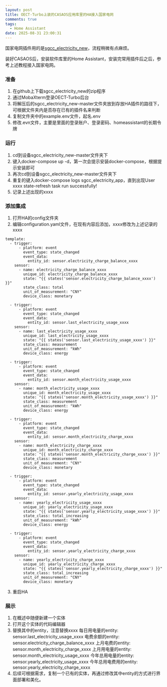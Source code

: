 ```yaml
---
layout: post
title: OECT-Turbo上装的CASAOS应用库里的HA接入国家电网
comments: true
tags:
  - Home Assistant
date: 2025-08-31 23:00:31
---
```

国家电网插件用的是[sgcc_electricity_new](https://github.com/ARC-MX/sgcc_electricity_new)，流程稍微有点麻烦。
<!--more-->
装好CASAOS后，安装软件库里的Home Assistant，安装完常用插件后之后，参考上述教程接入国家电网。
### 准备
1. 在github上下载sgcc_electricity_new的zip程序
2. 通过MobaXterm登录OECT-Turbo后台
3. 将解压后的sgcc_electricity_new-master文件夹放到存放HA插件的路径下，可根据文件夹内是否存在已有的插件名来判断
4. 复制文件夹中的example.env文件，起名.env
5. 修改.evn文件，主要是里面的登录账户、登录密码、homeassistant的长期令牌

### 运行
1. cd到设备sgcc_electricity_new-master文件夹下
2. 键入docker-compose up -d，第一次会提示安装docker-compose，根据提示安装即可
3. 再次cd到设备sgcc_electricity_new-master文件夹下
4. 重复的键入docker-compose logs sgcc_electricity_app，直到出现User xxxx state-refresh task run successfully!
5. 记录上述出现的xxxx

### 添加集成
1. 打开HA的config文件夹
2. 编辑configuration.yaml文件，在现有内容后添加，xxxx修改为上述记录的xxxx
```
template:
  - trigger:
      - platform: event
        event_type: state_changed
        event_data:
          entity_id: sensor.electricity_charge_balance_xxxx
    sensor:
      - name: electricity_charge_balance_xxxx
        unique_id: electricity_charge_balance_xxxx
        state: "{{ states('sensor.electricity_charge_balance_xxxx') }}"
        state_class: total
        unit_of_measurement: "CNY"
        device_class: monetary

  - trigger:
      - platform: event
        event_type: state_changed
        event_data:
          entity_id: sensor.last_electricity_usage_xxxx
    sensor:
      - name: last_electricity_usage_xxxx
        unique_id: last_electricity_usage_xxxx
        state: "{{ states('sensor.last_electricity_usage_xxxx') }}"
        state_class: measurement
        unit_of_measurement: "kWh"
        device_class: energy

  - trigger:
      - platform: event
        event_type: state_changed
        event_data:
          entity_id: sensor.month_electricity_usage_xxxx
    sensor:
      - name: month_electricity_usage_xxxx
        unique_id: month_electricity_usage_xxxx
        state: "{{ states('sensor.month_electricity_usage_xxxx') }}"
        state_class: measurement
        unit_of_measurement: "kWh"
        device_class: energy

  - trigger:
      - platform: event
        event_type: state_changed
        event_data:
          entity_id: sensor.month_electricity_charge_xxxx
    sensor:
      - name: month_electricity_charge_xxxx
        unique_id: month_electricity_charge_xxxx
        state: "{{ states('sensor.month_electricity_charge_xxxx') }}"
        state_class: measurement
        unit_of_measurement: "CNY"
        device_class: monetary

  - trigger:
      - platform: event
        event_type: state_changed
        event_data:
          entity_id: sensor.yearly_electricity_usage_xxxx
    sensor:
      - name: yearly_electricity_usage_xxxx
        unique_id: yearly_electricity_usage_xxxx
        state: "{{ states('sensor.yearly_electricity_usage_xxxx') }}"
        state_class: total_increasing
        unit_of_measurement: "kWh"
        device_class: energy

  - trigger:
      - platform: event
        event_type: state_changed
        event_data:
          entity_id: sensor.yearly_electricity_charge_xxxx
    sensor:
      - name: yearly_electricity_charge_xxxx
        unique_id: yearly_electricity_charge_xxxx
        state: "{{ states('sensor.yearly_electricity_charge_xxxx') }}"
        state_class: total_increasing
        unit_of_measurement: "CNY"
        device_class: monetary
```
3. 重启HA

### 展示
1. 在概述中随便新建一个实体
2. 打开这个实体的代码编辑器
3. 替换其中的entity，注意替换xxxx
      每日用电量的entity: sensor.last_electricity_usage_xxxx
      电费余额的entity: sensor.electricity_charge_balance_xxxx
      上月电费的entity: sensor.month_electricity_charge_xxxx
      上月用电量的entity: sensor.month_electricity_usage_xxxx
      今年总用电量的entity: sensor.yearly_electricity_usage_xxxx
      今年总用电费用的entity: sensor.yearly_electricity_charge_xxxx
4. 后续可根据需求，复制一个已有的实体，再通过修改其中entity的方式进行界面部署和美化。